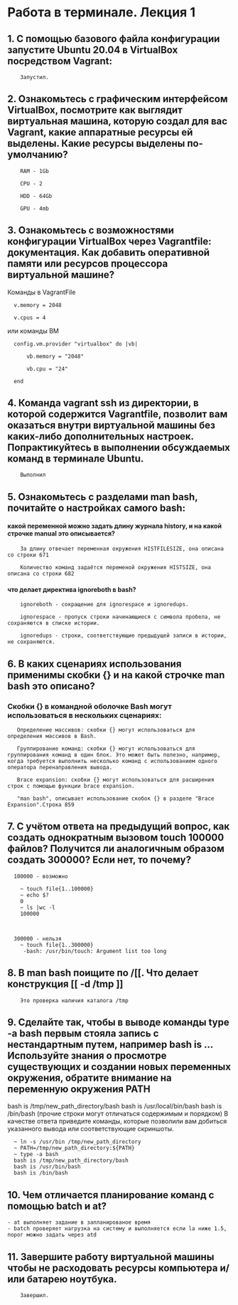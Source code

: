# Работа в терминале. Лекция 1

## 1. С помощью базового файла конфигурации запустите Ubuntu 20.04 в VirtualBox посредством Vagrant:

		Запустил.

## 2. Ознакомьтесь с графическим интерфейсом VirtualBox, посмотрите как выглядит виртуальная машина, которую создал для вас Vagrant, какие аппаратные ресурсы ей выделены. Какие ресурсы выделены по-умолчанию?

		RAM - 1Gb

		CPU - 2
		
		HDD - 64Gb

		GPU - 4mb


## 3. Ознакомьтесь с возможностями конфигурации VirtualBox через Vagrantfile: документация. Как добавить оперативной памяти или ресурсов процессора виртуальной машине?

Команды в VagrantFile

      v.memory = 2048  

      v.cpus = 4  

или команды ВМ

      config.vm.provider "virtualbox" do |vb|  

          vb.memory = "2048"  
  
          vb.cpu = "24"  
  
      end 

## 4. Команда vagrant ssh из директории, в которой содержится Vagrantfile, позволит вам оказаться внутри виртуальной машины без каких-либо дополнительных настроек. Попрактикуйтесь в выполнении обсуждаемых команд в терминале Ubuntu.

		Выполнил

## 5. Ознакомьтесь с разделами man bash, почитайте о настройках самого bash: 

   #### какой переменной можно задать длину журнала history, и на какой строчке manual это описывается? 
    
        За длину отвечает переменная окружения HISTFILESIZE, она описана со строки 671

        Количество команд задаётся переменой окружения HISTSIZE, она описана со строки 682
    
   #### что делает директива ignoreboth в bash?
     
        ignoreboth - сокращение для ignorespace и ignoredups.

        ignorespace - пропуск строки начинающиеся с символа пробела, не сохраняются в списке истории.
        
        ignoredups - строки, соответствующие предыдущей записи в истории, не сохраняются.
     

## 6. В каких сценариях использования применимы скобки {} и на какой строчке man bash это описано?

  ### Скобки {} в командной оболочке Bash могут использоваться в нескольких сценариях:

       Определение массивов: скобки {} могут использоваться для определения массивов в Bash. 

       Группирование команд: скобки {} могут использоваться для группирования команд в один блок. Это может быть полезно, например, когда требуется выполнить несколько команд с использованием одного оператора перенаправления вывода.

       Brace expansion: скобки {} могут использоваться для расширения строк с помощью функции brace expansion.

       "man bash", описывает использование скобок {} в разделе "Brace Expansion".Строка 859

## 7. С учётом ответа на предыдущий вопрос, как создать однократным вызовом touch 100000 файлов? Получится ли аналогичным образом создать 300000? Если нет, то почему?

      100000 - возможно
	  
		~ touch file{1..100000}
		~ echo $?
		0
		~ ls |wc -l
		100000
      
      
      
      300000 - нельзя
		~ touch file{1..300000}	
         -bash: /usr/bin/touch: Argument list too long


## 8. В man bash поищите по /\[\[. Что делает конструкция [[ -d /tmp ]]

		Это проверка наличия каталога /tmp

## 9. Сделайте так, чтобы в выводе команды type -a bash первым стояла запись с нестандартным путем, например bash is ... Используйте знания о просмотре существующих и создании новых переменных окружения, обратите внимание на переменную окружения PATH

bash is /tmp/new_path_directory/bash
bash is /usr/local/bin/bash
bash is /bin/bash
(прочие строки могут отличаться содержимым и порядком) В качестве ответа приведите команды, которые позволили вам добиться указанного вывода или соответствующие скриншоты.

      ~ ln -s /usr/bin /tmp/new_path_directory  
      ~ PATH=/tmp/new_path_directory:${PATH}  
      ~ type -a bash  
      bash is /tmp/new_path_directory/bash  
      bash is /usr/bin/bash  
      bash is /bin/bash  

## 10. Чем отличается планирование команд с помощью batch и at?

    - at выполняет задание в запланированое время
    - batch проверяет нагрузка на систему и выполняется если la ниже 1.5, порог можно задать через atd
    
## 11. Завершите работу виртуальной машины чтобы не расходовать ресурсы компьютера и/или батарею ноутбука.

		Завершил.
